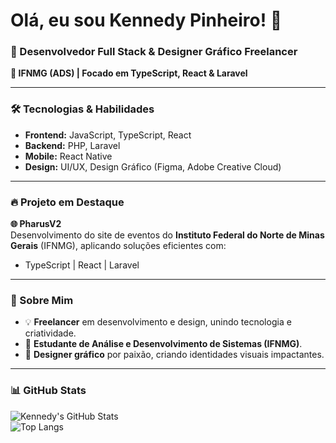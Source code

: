 # Olá, eu sou Kennedy Pinheiro! 👋

### 🚀 Desenvolvedor Full Stack & Designer Gráfico Freelancer  
**📍 IFNMG (ADS) | Focado em TypeScript, React & Laravel**  

---

### 🛠️ Tecnologias & Habilidades  
- **Frontend:** JavaScript, TypeScript, React  
- **Backend:** PHP, Laravel  
- **Mobile:** React Native  
- **Design:** UI/UX, Design Gráfico (Figma, Adobe Creative Cloud)  

---

### 🔥 Projeto em Destaque  
**🌐 PharusV2**  
Desenvolvimento do site de eventos do **Instituto Federal do Norte de Minas Gerais** (IFNMG), aplicando soluções eficientes com:  
- TypeScript | React | Laravel  

---

### 📌 Sobre Mim  
- 💡 **Freelancer** em desenvolvimento e design, unindo tecnologia e criatividade.  
- 🌱 **Estudante de Análise e Desenvolvimento de Sistemas (IFNMG)**.  
- 🎨 **Designer gráfico** por paixão, criando identidades visuais impactantes.  

---

### 📊 GitHub Stats  
![Kennedy's GitHub Stats](https://github-readme-stats.vercel.app/api?username=KennedyPinheiro&show_icons=true&theme=radical&hide_border=true)  
![Top Langs](https://github-readme-stats.vercel.app/api/top-langs/?username=KennedyPinheiro&layout=compact&theme=radical)
